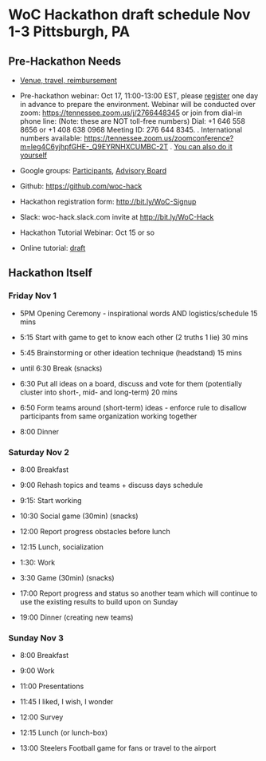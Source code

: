 # WoC Hackathon draft schedule Nov 1-3 Pittsburgh, PA

## Pre-Hackathon Needs

* [Venue, travel, reimbursement](https://github.com/woc-hack/schedule/blob/master/venue.md) 

* Pre-hackathon webinar: Oct 17, 11:00-13:00 EST, please [register](http://bit.ly/WoC-Signup) one day in advance to prepare the environment. Webinar will be conducted over zoom: https://tennessee.zoom.us/j/2766448345 or join from dial-in phone line: (Note: these are NOT toll-free numbers) Dial: +1 646 558 8656 or +1 408 638 0968 Meeting ID: 276 644 8345. . International numbers available: https://tennessee.zoom.us/zoomconference?m=leg4C6yjhpfGHE-_Q9EYRNHXCUMBC-2T . [You can also do it yourself](https://github.com/woc-hack/tutorial/blob/master/README.md)

* Google groups: [Participants](https://groups.google.com/forum/#!forum/woc-hack), 
                 [Advisory Board](https://groups.google.com/forum/#!forum/woc-ab) 

* Github: https://github.com/woc-hack

* Hackathon registration form: http://bit.ly/WoC-Signup

* Slack: woc-hack.slack.com invite at http://bit.ly/WoC-Hack

* Hackathon Tutorial Webinar: Oct 15 or so 

* Online tutorial: [draft](https://github.com/woc-hack/tutorial) 


## Hackathon Itself  

### Friday Nov 1

* 5PM Opening Ceremony - inspirational words AND logistics/schedule
15 mins

* 5:15 Start with game to get to know each other (2 truths 1 lie)
30 mins

* 5:45 Brainstorming or other ideation technique (headstand)
15 mins 

* until 6:30 Break (snacks)

* 6:30 Put all ideas on a board, discuss and vote for them 
(potentially cluster into short-, mid- and long-term)
20 mins

* 6:50 Form teams around (short-term) ideas - enforce rule to disallow participants 
from same organization working together

* 8:00 Dinner

###  Saturday Nov 2

* 8:00 Breakfast

* 9:00 Rehash topics and teams + discuss days schedule

* 9:15: Start working

* 10:30 Social game (30min) (snacks)

* 12:00 Report progress obstacles before lunch

* 12:15 Lunch, socialization

* 1:30: Work

* 3:30 Game (30min) (snacks)

* 17:00 Report progress and status so another team which will continue to use the existing results
 to build upon on Sunday 

* 19:00 Dinner (creating new teams) 

### Sunday Nov 3

* 8:00 Breakfast

* 9:00 Work

* 11:00 Presentations

* 11:45 I liked, I wish, I wonder

* 12:00 Survey

* 12:15 Lunch (or lunch-box)

* 13:00 Steelers Football game for fans or travel to the airport

